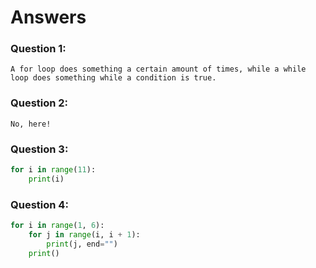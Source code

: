 # Answers

### Question 1:
```
A for loop does something a certain amount of times, while a while loop does something while a condition is true.
```

### Question 2:
```
No, here!
```

### Question 3:
```python
for i in range(11):
    print(i)
```

### Question 4:
```python
for i in range(1, 6):
	for j in range(i, i + 1):
		print(j, end="")
	print()
```
